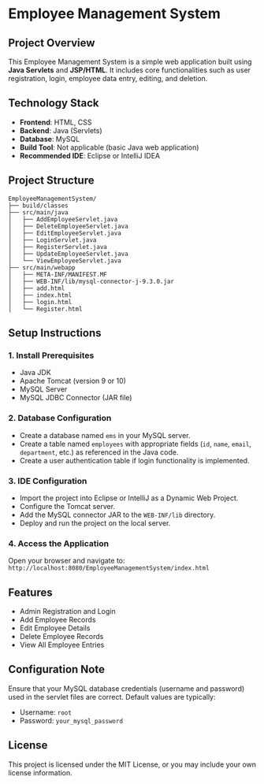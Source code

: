 # Employee Management System

## Project Overview

This Employee Management System is a simple web application built using **Java Servlets** and **JSP/HTML**. It includes core functionalities such as user registration, login, employee data entry, editing, and deletion.

## Technology Stack

* **Frontend**: HTML, CSS
* **Backend**: Java (Servlets)
* **Database**: MySQL
* **Build Tool**: Not applicable (basic Java web application)
* **Recommended IDE**: Eclipse or IntelliJ IDEA

## Project Structure

```
EmployeeManagementSystem/
├── build/classes
├── src/main/java
│   ├── AddEmployeeServlet.java
│   ├── DeleteEmployeeServlet.java
│   ├── EditEmployeeServlet.java
│   ├── LoginServlet.java
│   ├── RegisterServlet.java
│   ├── UpdateEmployeeServlet.java
│   └── ViewEmployeeServlet.java
├── src/main/webapp
│   ├── META-INF/MANIFEST.MF
│   ├── WEB-INF/lib/mysql-connector-j-9.3.0.jar
│   ├── add.html
│   ├── index.html
│   ├── login.html
│   └── Register.html
```

## Setup Instructions

### 1. Install Prerequisites

* Java JDK
* Apache Tomcat (version 9 or 10)
* MySQL Server
* MySQL JDBC Connector (JAR file)

### 2. Database Configuration

* Create a database named `ems` in your MySQL server.
* Create a table named `employees` with appropriate fields (`id`, `name`, `email`, `department`, etc.) as referenced in the Java code.
* Create a user authentication table if login functionality is implemented.

### 3. IDE Configuration

* Import the project into Eclipse or IntelliJ as a Dynamic Web Project.
* Configure the Tomcat server.
* Add the MySQL connector JAR to the `WEB-INF/lib` directory.
* Deploy and run the project on the local server.

### 4. Access the Application

Open your browser and navigate to: `http://localhost:8080/EmployeeManagementSystem/index.html`

## Features

* Admin Registration and Login
* Add Employee Records
* Edit Employee Details
* Delete Employee Records
* View All Employee Entries

## Configuration Note

Ensure that your MySQL database credentials (username and password) used in the servlet files are correct. Default values are typically:

* Username: `root`
* Password: `your_mysql_password`


## License

This project is licensed under the MIT License, or you may include your own license information.
